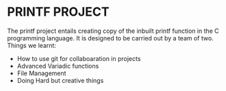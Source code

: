 # PRINTF PROJECT

The printf project entails creating  copy of the inbuilt printf function in the C programming language.
It is designed to be carried out by a team of two.
Things we learnt:
- How to use git for collaboaration in projects
- Advanced Variadic functions
- File Management
- Doing Hard but creative things
